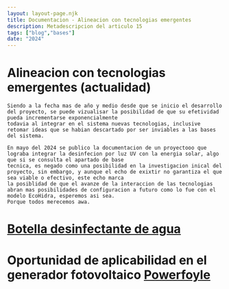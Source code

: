 ```yaml
---
layout: layout-page.njk
title: Documentacion - Alineacion con tecnologias emergentes
description: Metadescripcion del articulo 15
tags: ["blog","bases"]
date: "2024"
---
```


# Alineacion con tecnologias emergentes (actualidad) 
    Siendo a la fecha mas de año y medio desde que se inicio el desarrollo del proyecto, se puede vizualisar la posibilidad de que su efetividad pueda incrementarse exponencialmente
    todavia al integrar en el sistema nuevas tecnologias, inclusive retomar ideas que se habian descartado por ser inviables a las bases del sistema.

    En mayo del 2024 se publico la documentacion de un proyectooo que lograba integrar la desinfecion por luz UV con la energia solar, algo que si se consulta el apartado de base 
    tecnica, es negado como una posibilidad en la investigacion inical del proyecto, sin embargo, y aunque el echo de exixtir no garantiza el que sea viable o efectivo, este echo marca
    la posiblidad de que el avanze de la interaccion de las tecnologias abran mas posibilidades de configuracion a futuro como lo fue con el modelo EcoHidra, esperemos asi sea.
    Porque todos merecemos awa.   
    
# [Botella desinfectante de agua ](https://www.instructables.com/This-Solar-Powered-Bottle-Cleans-Water/)
    
# Oportunidad de aplicabilidad en el generador fotovoltaico [Powerfoyle](https://www.powerfoyle.com/)